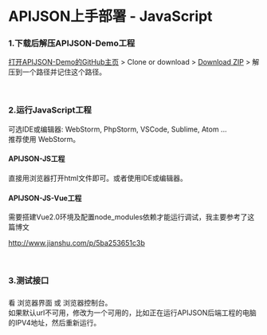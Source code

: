 # APIJSON上手部署 - JavaScript

### 1.下载后解压APIJSON-Demo工程

[打开APIJSON-Demo的GitHub主页](https://github.com/APIJSON/APIJSON-Demo) &gt; Clone or download &gt; [Download ZIP](https://github.com/APIJSON/APIJSON-Demo/archive/master.zip) &gt; 解压到一个路径并记住这个路径。

<br />

### 2.运行JavaScript工程

可选IDE或编辑器: WebStorm, PhpStorm, VSCode, Sublime, Atom ... <br />
推荐使用 WebStorm。

#### APIJSON-JS工程

直接用浏览器打开html文件即可。或者使用IDE或编辑器。


#### APIJSON-JS-Vue工程

需要搭建Vue2.0环境及配置node_modules依赖才能运行调试，我主要参考了这篇博文 <br />

http://www.jianshu.com/p/5ba253651c3b

<br />

### 3.测试接口<h3/>

看 浏览器界面 或 浏览器控制台。<br />
如果默认url不可用，修改为一个可用的，比如正在运行APIJSON后端工程的电脑的IPV4地址，然后重新运行。

<br />

